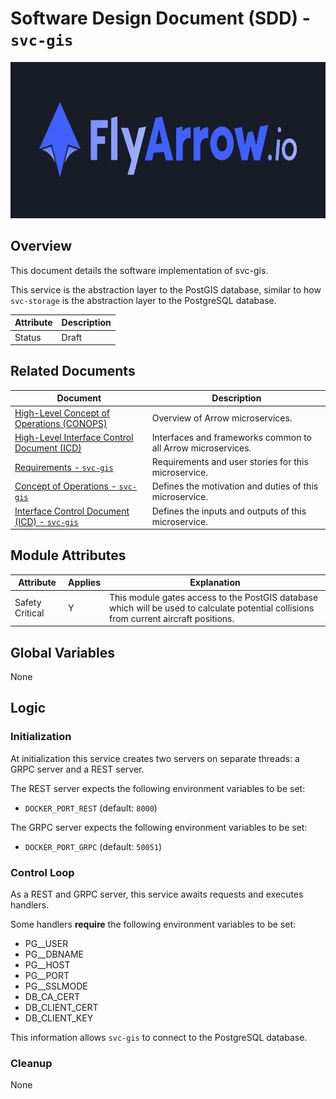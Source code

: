 # Software Design Document (SDD) - `svc-gis` 

<center>

<img src="https://github.com/Arrow-air/tf-github/raw/main/src/templates/doc-banner-services.png" style="height:250px" />

</center>

## Overview

This document details the software implementation of svc-gis.

This service is the abstraction layer to the PostGIS database, similar to how `svc-storage` is the abstraction layer to the PostgreSQL database.

Attribute | Description
--- | ---
Status | Draft

## Related Documents

Document | Description
--- | ---
[High-Level Concept of Operations (CONOPS)](https://github.com/Arrow-air/se-services/blob/develop/docs/conops.md) | Overview of Arrow microservices.
[High-Level Interface Control Document (ICD)](https://github.com/Arrow-air/se-services/blob/develop/docs/icd.md)  | Interfaces and frameworks common to all Arrow microservices.
[Requirements - `svc-gis`](https://nocodb.arrowair.com/dashboard/#/nc/view/5a893886-20f3-41f6-af95-6a235ca52647) | Requirements and user stories for this microservice.
[Concept of Operations - `svc-gis`](./conops.md) | Defines the motivation and duties of this microservice.
[Interface Control Document (ICD) - `svc-gis`](./icd.md) | Defines the inputs and outputs of this microservice.

## Module Attributes

Attribute | Applies | Explanation
--- | --- | ---
Safety Critical | Y | This module gates access to the PostGIS database which will be used to calculate potential collisions from current aircraft positions. 

## Global Variables

None

## Logic 

### Initialization

At initialization this service creates two servers on separate threads: a GRPC server and a REST server.

The REST server expects the following environment variables to be set:
- `DOCKER_PORT_REST` (default: `8000`)

The GRPC server expects the following environment variables to be set:
- `DOCKER_PORT_GRPC` (default: `50051`)

### Control Loop

As a REST and GRPC server, this service awaits requests and executes handlers.

Some handlers **require** the following environment variables to be set:
- PG__USER
- PG__DBNAME
- PG__HOST
- PG__PORT
- PG__SSLMODE
- DB_CA_CERT
- DB_CLIENT_CERT
- DB_CLIENT_KEY

This information allows `svc-gis` to connect to the PostgreSQL database.

### Cleanup

None
